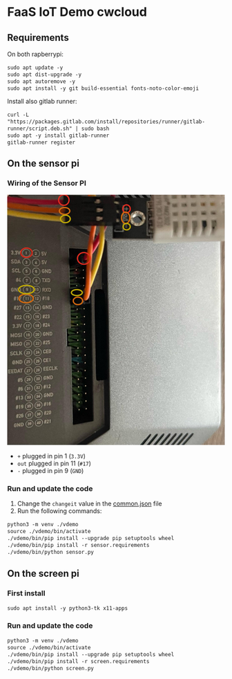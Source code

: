 # FaaS IoT Demo cwcloud

## Requirements

On both rapberrypi:

```shell
sudo apt update -y
sudo apt dist-upgrade -y
sudo apt autoremove -y
sudo apt install -y git build-essential fonts-noto-color-emoji
```

Install also gitlab runner:

```shell
curl -L "https://packages.gitlab.com/install/repositories/runner/gitlab-runner/script.deb.sh" | sudo bash
sudo apt -y install gitlab-runner
gitlab-runner register
```

## On the sensor pi

### Wiring of the Sensor PI

![gpio](./img/gpio.png)

* `+` plugged in pin 1 (`3.3V`)
* `out` plugged in pin 11 (`#17`)
* `-` plugged in pin 9 (`GND`)

### Run and update the code

1. Change the `changeit` value in the [common.json](./common.json) file
2. Run the following commands:

```shell
python3 -m venv ./vdemo
source ./vdemo/bin/activate
./vdemo/bin/pip install --upgrade pip setuptools wheel
./vdemo/bin/pip install -r sensor.requirements
./vdemo/bin/python sensor.py
```

## On the screen pi

### First install

```shell
sudo apt install -y python3-tk x11-apps
```

### Run and update the code

```shell
python3 -m venv ./vdemo
source ./vdemo/bin/activate
./vdemo/bin/pip install --upgrade pip setuptools wheel
./vdemo/bin/pip install -r screen.requirements
./vdemo/bin/python screen.py
```

